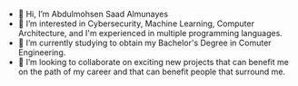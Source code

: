 - 👋 Hi, I’m Abdulmohsen Saad Almunayes
- 👀 I’m interested in Cybersecurity, Machine Learning, Computer Architecture, and I'm experienced in multiple programming languages.
- 🌱 I’m currently studying to obtain my Bachelor's Degree in Comuter Engineering.
- 💞️ I’m looking to collaborate on exciting new projects that can benefit me on the path of my career and that can benefit people that surround me.
<!---
ASM701/ASM701 is a ✨ special ✨ repository because its `README.md` (this file) appears on your GitHub profile.
You can click the Preview link to take a look at your changes.
--->
